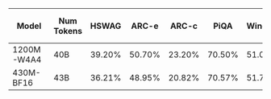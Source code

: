 | Model                     | Num Tokens | HSWAG   | ARC-e   | ARC-c   | PiQA   | Winogrande | C4 Val Loss |
|---------------------------|------------|---------|---------|---------|--------|------------|--------------|
| 1200M-W4A4          | 40B | 39.20%  | 50.70%  | 23.20%  | 70.50% | 51.00%    | 2.528  |
| 430M-BF16           | 43B | 36.21%  | 48.95%  | 20.82%  | 70.57% | 51.78%    | 2.571 |
